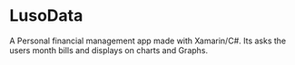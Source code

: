 # LusoData
 A Personal financial management app made with Xamarin/C#. Its asks the users month bills and displays on charts and Graphs.

